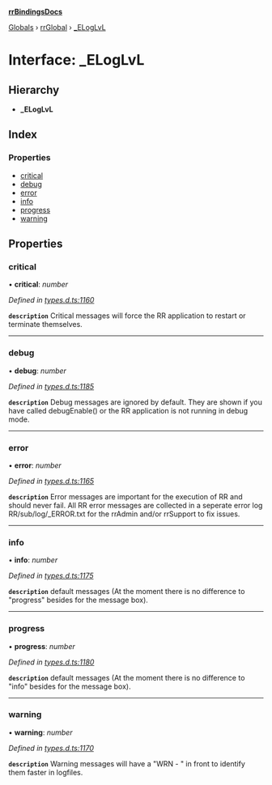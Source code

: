 **[rrBindingsDocs](../README.md)**

[Globals](../README.md) › [rrGlobal](../modules/rrglobal.md) › [_ELogLvL](rrglobal._eloglvl.md)

# Interface: _ELogLvL

## Hierarchy

* **_ELogLvL**

## Index

### Properties

* [critical](rrglobal._eloglvl.md#critical)
* [debug](rrglobal._eloglvl.md#debug)
* [error](rrglobal._eloglvl.md#error)
* [info](rrglobal._eloglvl.md#info)
* [progress](rrglobal._eloglvl.md#progress)
* [warning](rrglobal._eloglvl.md#warning)

## Properties

###  critical

• **critical**: *number*

*Defined in [types.d.ts:1160](https://github.com/Novalis15/RoyalRender-OpenExtensions/blob/5ba4523/rrNodeJS_rrBindings/nodeJS/lx64/v6/types.d.ts#L1160)*

**`description`** Critical messages will force the RR application to restart or terminate themselves.

___

###  debug

• **debug**: *number*

*Defined in [types.d.ts:1185](https://github.com/Novalis15/RoyalRender-OpenExtensions/blob/5ba4523/rrNodeJS_rrBindings/nodeJS/lx64/v6/types.d.ts#L1185)*

**`description`** Debug messages are ignored by default. They are shown if you have called debugEnable() or the RR application is not running in debug mode.

___

###  error

• **error**: *number*

*Defined in [types.d.ts:1165](https://github.com/Novalis15/RoyalRender-OpenExtensions/blob/5ba4523/rrNodeJS_rrBindings/nodeJS/lx64/v6/types.d.ts#L1165)*

**`description`** Error messages are important for the execution of RR and should never fail. All RR error messages are collected in a seperate error log RR/sub/log/_ERROR.txt for the rrAdmin and/or rrSupport to fix issues.

___

###  info

• **info**: *number*

*Defined in [types.d.ts:1175](https://github.com/Novalis15/RoyalRender-OpenExtensions/blob/5ba4523/rrNodeJS_rrBindings/nodeJS/lx64/v6/types.d.ts#L1175)*

**`description`** default messages (At the moment there is no difference to "progress" besides for the message box).

___

###  progress

• **progress**: *number*

*Defined in [types.d.ts:1180](https://github.com/Novalis15/RoyalRender-OpenExtensions/blob/5ba4523/rrNodeJS_rrBindings/nodeJS/lx64/v6/types.d.ts#L1180)*

**`description`** default messages (At the moment there is no difference to "info" besides for the message box).

___

###  warning

• **warning**: *number*

*Defined in [types.d.ts:1170](https://github.com/Novalis15/RoyalRender-OpenExtensions/blob/5ba4523/rrNodeJS_rrBindings/nodeJS/lx64/v6/types.d.ts#L1170)*

**`description`** Warning messages will have a "WRN - " in front to identify them faster in logfiles.